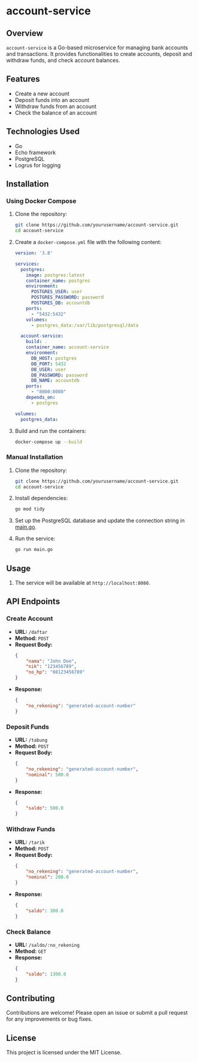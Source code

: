 # account-service

## Overview

`account-service` is a Go-based microservice for managing bank accounts and transactions. It provides functionalities to create accounts, deposit and withdraw funds, and check account balances.

## Features

- Create a new account
- Deposit funds into an account
- Withdraw funds from an account
- Check the balance of an account

## Technologies Used

- Go
- Echo framework
- PostgreSQL
- Logrus for logging

## Installation

### Using Docker Compose

1. Clone the repository:
    ```sh
    git clone https://github.com/yourusername/account-service.git
    cd account-service
    ```

2. Create a `docker-compose.yml` file with the following content:
    ```yaml
    version: '3.8'

    services:
      postgres:
        image: postgres:latest
        container_name: postgres
        environment:
          POSTGRES_USER: user
          POSTGRES_PASSWORD: password
          POSTGRES_DB: accountdb
        ports:
          - "5432:5432"
        volumes:
          - postgres_data:/var/lib/postgresql/data

      account-service:
        build: .
        container_name: account-service
        environment:
          DB_HOST: postgres
          DB_PORT: 5432
          DB_USER: user
          DB_PASSWORD: password
          DB_NAME: accountdb
        ports:
          - "8080:8080"
        depends_on:
          - postgres

    volumes:
      postgres_data:
    ```

3. Build and run the containers:
    ```sh
    docker-compose up --build
    ```

### Manual Installation

1. Clone the repository:
    ```sh
    git clone https://github.com/yourusername/account-service.git
    cd account-service
    ```

2. Install dependencies:
    ```sh
    go mod tidy
    ```

3. Set up the PostgreSQL database and update the connection string in [main.go](http://_vscodecontentref_/0).

4. Run the service:
    ```sh
    go run main.go
    ```

## Usage

1. The service will be available at `http://localhost:8080`.

## API Endpoints

### Create Account

- **URL:** `/daftar`
- **Method:** `POST`
- **Request Body:**
    ```json
    {
        "nama": "John Doe",
        "nik": "123456789",
        "no_hp": "08123456789"
    }
    ```
- **Response:**
    ```json
    {
        "no_rekening": "generated-account-number"
    }
    ```

### Deposit Funds

- **URL:** `/tabung`
- **Method:** `POST`
- **Request Body:**
    ```json
    {
        "no_rekening": "generated-account-number",
        "nominal": 500.0
    }
    ```
- **Response:**
    ```json
    {
        "saldo": 500.0
    }
    ```

### Withdraw Funds

- **URL:** `/tarik`
- **Method:** `POST`
- **Request Body:**
    ```json
    {
        "no_rekening": "generated-account-number",
        "nominal": 200.0
    }
    ```
- **Response:**
    ```json
    {
        "saldo": 300.0
    }
    ```

### Check Balance

- **URL:** `/saldo/:no_rekening`
- **Method:** `GET`
- **Response:**
    ```json
    {
        "saldo": 1300.0
    }
    ```

## Contributing

Contributions are welcome! Please open an issue or submit a pull request for any improvements or bug fixes.

## License

This project is licensed under the MIT License.